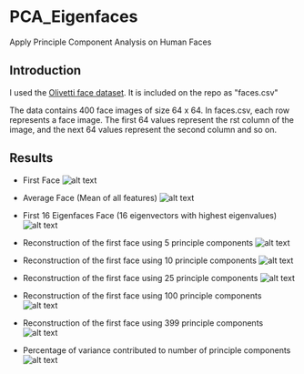# PCA_Eigenfaces
Apply Principle Component Analysis on Human Faces

## Introduction
I used the [Olivetti face dataset](http://www.cl.cam.ac.uk/research/dtg/attarchive/facedatabase.html). 
It is included on the repo as "faces.csv"


The data contains 400 face images of size 64 x 64. In faces.csv, each row represents a face image. The first 64 values
represent the rst column of the image, and the next 64 values represent the second column and so on.

## Results
- First Face
![alt text](screenshots/FirstFace.png "The first face in the dataset")

- Average Face (Mean of all features)
![alt text](screenshots/AverageFace.png "The first face in the dataset")

- First 16 Eigenfaces Face (16 eigenvectors with highest eigenvalues)
![alt text](screenshots/Eigenfaces.png "The first face in the dataset")

- Reconstruction of the first face using 5 principle components
![alt text](screenshots/FF5PCs.png "The first face in the dataset")

- Reconstruction of the first face using 10 principle components
![alt text](screenshots/FF10PCs.png "The first face in the dataset")

- Reconstruction of the first face using 25 principle components
![alt text](screenshots/FF25PCs.png "The first face in the dataset")

- Reconstruction of the first face using 100 principle components
![alt text](screenshots/FF100PCs.png "The first face in the dataset")

- Reconstruction of the first face using 399 principle components
![alt text](screenshots/FF399PCs.png "The first face in the dataset")

- Percentage of variance contributed to number of principle components
![alt text](screenshots/Var-PCs.png "The first face in the dataset")
